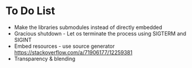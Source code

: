 # To Do List

- Make the libraries submodules instead of directly embedded
- Gracious shutdown - Let os terminate the process using SIGTERM and SIGINT
- Embed resources - use source generator https://stackoverflow.com/a/71906177/12259381
- Transparency & blending
